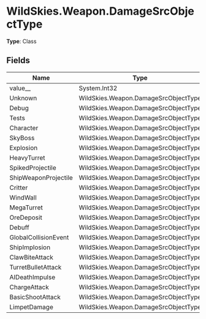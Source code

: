 ﻿# WildSkies.Weapon.DamageSrcObjectType

**Type**: Class

## Fields

| Name | Type | Access |
|------|------|--------|
| value__ | System.Int32 | Public |
| Unknown | WildSkies.Weapon.DamageSrcObjectType | Public |
| Debug | WildSkies.Weapon.DamageSrcObjectType | Public |
| Tests | WildSkies.Weapon.DamageSrcObjectType | Public |
| Character | WildSkies.Weapon.DamageSrcObjectType | Public |
| SkyBoss | WildSkies.Weapon.DamageSrcObjectType | Public |
| Explosion | WildSkies.Weapon.DamageSrcObjectType | Public |
| HeavyTurret | WildSkies.Weapon.DamageSrcObjectType | Public |
| SpikedProjectile | WildSkies.Weapon.DamageSrcObjectType | Public |
| ShipWeaponProjectile | WildSkies.Weapon.DamageSrcObjectType | Public |
| Critter | WildSkies.Weapon.DamageSrcObjectType | Public |
| WindWall | WildSkies.Weapon.DamageSrcObjectType | Public |
| MegaTurret | WildSkies.Weapon.DamageSrcObjectType | Public |
| OreDeposit | WildSkies.Weapon.DamageSrcObjectType | Public |
| Debuff | WildSkies.Weapon.DamageSrcObjectType | Public |
| GlobalCollisionEvent | WildSkies.Weapon.DamageSrcObjectType | Public |
| ShipImplosion | WildSkies.Weapon.DamageSrcObjectType | Public |
| ClawBiteAttack | WildSkies.Weapon.DamageSrcObjectType | Public |
| TurretBulletAttack | WildSkies.Weapon.DamageSrcObjectType | Public |
| AIDeathImpulse | WildSkies.Weapon.DamageSrcObjectType | Public |
| ChargeAttack | WildSkies.Weapon.DamageSrcObjectType | Public |
| BasicShootAttack | WildSkies.Weapon.DamageSrcObjectType | Public |
| LimpetDamage | WildSkies.Weapon.DamageSrcObjectType | Public |

